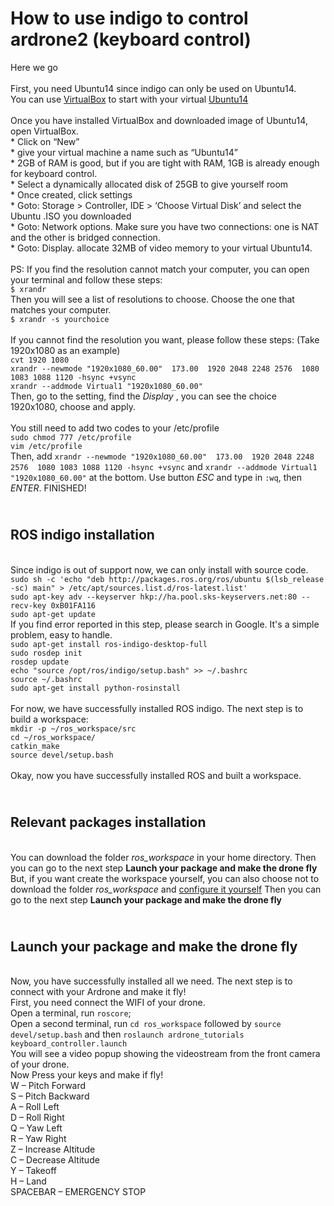 How to use indigo to control ardrone2 (keyboard control)
=====================================
Here we go
<br>
<br> First, you need Ubuntu14 since indigo can only be used on Ubuntu14. 
<br> You can use [VirtualBox](https://www.virtualbox.org/wiki/Downloads) to start with your virtual [Ubuntu14](http://old-releases.ubuntu.com/releases/14.04.0/)
<br> 
<br> Once you have installed VirtualBox and downloaded image of Ubuntu14, open VirtualBox.
<br>  * Click on “New”
<br>  * give your virtual machine a name such as “Ubuntu14”
<br>  * 2GB of RAM is good, but if you are tight with RAM, 1GB is already enough for keyboard control.
<br>  * Select a dynamically allocated disk of 25GB to give yourself room
<br>  * Once created, click settings
<br>  * Goto: Storage > Controller, IDE > ‘Choose Virtual Disk’ and select the Ubuntu .ISO you downloaded
<br>  * Goto: Network options.   Make sure you have two connections: one is NAT and the other is bridged connection.
<br>  * Goto: Display. allocate 32MB of video memory to your virtual Ubuntu14.
<br>
<br> PS: If you find the resolution cannot match  your computer, you can open your terminal and follow these steps:
<br> `$ xrandr`
<br> Then you will see a list of resolutions to choose. Choose the one that matches your computer.
<br> `$ xrandr -s yourchoice`
<br>
<br> If you cannot find the resolution you want, please follow these steps: (Take 1920x1080 as an example)
<br> `cvt 1920 1080`
<br> `xrandr --newmode "1920x1080_60.00"  173.00  1920 2048 2248 2576  1080 1083 1088 1120 -hsync +vsync`
<br> `xrandr --addmode Virtual1 "1920x1080_60.00"`
<br> Then, go to the setting, find the _Display_ , you can see the choice 1920x1080, choose and apply.
<br>
<br> You still need to add two codes
 to your /etc/profile
<br> `sudo chmod 777 /etc/profile` 
<br> `vim /etc/profile`
<br> Then, add `xrandr --newmode "1920x1080_60.00"  173.00  1920 2048 2248 2576  1080 1083 1088 1120 -hsync +vsync` and `xrandr --addmode Virtual1 "1920x1080_60.00"`
at the bottom. Use button _ESC_ and type in `:wq`, then _ENTER_.        FINISHED!
<br>

<br> ROS indigo installation
------------------------------
<br> Since indigo is out of support now, we can only install with source code.
<br> `sudo sh -c 'echo "deb http://packages.ros.org/ros/ubuntu $(lsb_release -sc) main" > /etc/apt/sources.list.d/ros-latest.list'`
<br> `sudo apt-key adv --keyserver hkp://ha.pool.sks-keyservers.net:80 --recv-key 0xB01FA116`
<br> `sudo apt-get update`
<br> If you find error reported in this step, please search in Google. It's a simple problem, easy to handle.
<br> `sudo apt-get install ros-indigo-desktop-full`
<br> `sudo rosdep init`
<br> `rosdep update`
<br> `echo "source /opt/ros/indigo/setup.bash" >> ~/.bashrc`
<br> `source ~/.bashrc`
<br> `sudo apt-get install python-rosinstall`
<br>
<br> For now, we have successfully installed ROS indigo. The next step is to build a workspace:
<br> `mkdir -p ~/ros_workspace/src`
<br> `cd ~/ros_workspace/`
<br> `catkin_make`
<br> `source devel/setup.bash`
<br>
<br> Okay, now you have successfully installed ROS and built a workspace.
<br>

<br> Relevant packages installation
-------------------------------------
<br> You can download the folder _ros_workspace_ in your home directory. Then you can go to the next step **Launch your package and make the drone fly**
<br> But, if you want create the workspace yourself, you can also choose not to download the folder _ros_workspace_ and [configure it yourself](https://github.com/Shicheng-Liu/parrot_PSU/blob/master/control%20a%20physical%20drone/indigo/keyboard%20control/Configure%20by%20yourself.md) Then you can go to the next step **Launch your package and make the drone fly**
<br>

<br> Launch your package and make the drone fly
---------------------------------------------------
<br> Now, you have successfully installed all we need. The next step is to connect with your Ardrone and make it fly!
<br> First, you need connect the WIFI of your drone.
<br> Open a terminal, run `roscore`; <br>Open a second terminal, run `cd ros_workspace` followed by `source devel/setup.bash` and then 
`roslaunch ardrone_tutorials keyboard_controller.launch`
<br> You will see a video popup showing the videostream from the front camera of your drone.
<br> Now Press your keys and make if fly!
<br> 
W – Pitch Forward     <br>S – Pitch Backward            
A – Roll Left                                        <br>D – Roll Right
<br>
Q – Yaw Left                                        <br> R – Yaw Right
<br>
Z – Increase Altitude                                <br>C – Decrease Altitude
<br>
Y – Takeoff                                         <br> H – Land
<br>
SPACEBAR – EMERGENCY STOP
<br>
